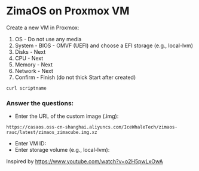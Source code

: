 # ZimaOS on Proxmox VM

Create a new VM in Proxmox:
1. OS - Do not use any media
2. System - BIOS - OMVF (UEFI) and choose a EFI storage (e.g., local-lvm)
3. Disks - Next
4. CPU - Next
5. Memory - Next
6. Network - Next
7. Confirm - Finish (do not thick Start after created)

```
curl scriptname
```

### Answer the questions:
* Enter the URL of the custom image (.img):    
```
https://casaos.oss-cn-shanghai.aliyuncs.com/IceWhaleTech/zimaos-rauc/latest/zimaos_zimacube.img.xz
```
* Enter VM ID:
* Enter storage volume (e.g., local-lvm):


Inspired by https://www.youtube.com/watch?v=o2H5pwLxOwA
